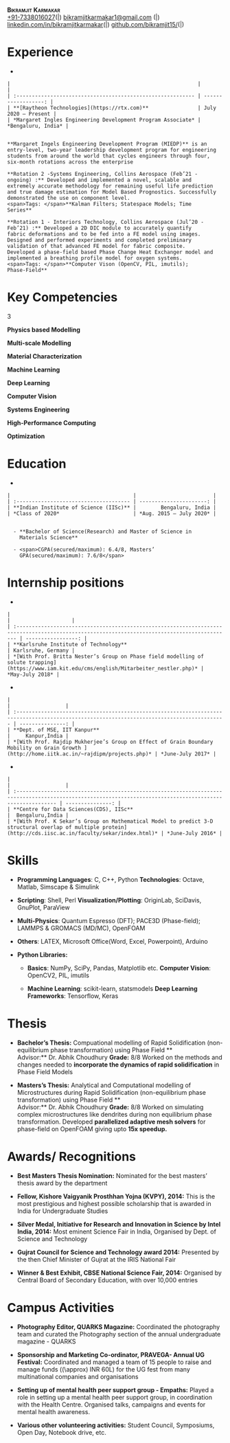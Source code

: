 **<span class="smallcaps">Bikramjit Karmakar</span>**  
[<span class="underline">+91-7338016027</span>](callto:+9173390160278)\(|\)
[<span class="underline">bikramjitkarmakar1@gmail.com</span>](mailto:bikramjitkarmakar1@gmail.com)
\(|\)
[<span class="underline">linkedin.com/in/bikramjitkarmakar</span>](https://linkedin.com/in/bikramjitkarmakar)\(|\)
[<span class="underline">github.com/bikramjit15/</span>](https://github.com/bikramjit15/)\(|\)

# Experience

  - 
    
    |                                                             |                     |
    | :---------------------------------------------------------- | ------------------: |
    | **[Raytheon Technologies](https://rtx.com)**                | July 2020 – Present |
    | *Margaret Ingles Engineering Development Program Associate* |  *Bengaluru, India* |
    

    **Margaret Ingels Engineering Development Program (MIEDP)** is an
    entry-level, two-year leadership development program for engineering
    students from around the world that cycles engineers through four,
    six-month rotations across the enterprise
    
    **Rotation 2 -Systems Engineering, Collins Aerospace (Feb’21 -
    ongoing) :** Developed and implemented a novel, scalable and
    extremely accurate methodology for remaining useful life prediction
    and true damage estimation for Model Based Prognostics. Successfully
    demonstrated the use on component level.  
    <span>Tags: </span>**Kalman Filters; Statespace Models; Time
    Series**
    
    **Rotation 1 - Interiors Technology, Collins Aerospace (Jul’20 -
    Feb’21) :** Developed a 2D DIC module to accurately quantify
    fabric deformations and to be fed into a FE model using images.
    Designed and performed experiments and completed preliminary
    validation of that advanced FE model for fabric composite.  
    Developed a phase-field based Phase Change Heat Exchanger model and
    implemented a breathing profile model for oxygen systems.
    <span>Tags: </span>**Computer Vison (OpenCV, PIL, imutils);
    Phase-Field**

# Key Competencies

<span>3</span>

**Physics based Modelling**

**Multi-scale Modelling**

**Material Characterization**

**Machine Learning**

**Deep Learning**

**Computer Vision**

**Systems Engineering**

**High-Performance Computing**

**Optimization**

# Education

  - 
    
    |                                        |                         |
    | :------------------------------------- | ----------------------: |
    | **Indian Institute of Science (IISc)** |        Bengaluru, India |
    | *Class of 2020*                        | *Aug. 2015 – July 2020* |
    

      - **Bachelor of Science(Research) and Master of Science in
        Materials Science**
    
      - <span>CGPA(secured/maximum): 6.4/8, Masters’
        GPA(secured/maximum): 7.6/8</span>

# Internship positions

  - 
    
    |                                                                                                                                               |                    |
    | :-------------------------------------------------------------------------------------------------------------------------------------------- | -----------------: |
    | **Karlsruhe Institute of Technology**                                                                                                         | Karlsruhe, Germany |
    | *[With Prof. Britta Nester’s Group on Phase field modelling of solute trapping](https://www.iam.kit.edu/cms/english/Mitarbeiter_nestler.php)* |    *May-July 2018* |
    

  - 
    
    |                                                                                                                                             |                  |
    | :------------------------------------------------------------------------------------------------------------------------------------------ | ---------------: |
    | **Dept. of MSE, IIT Kanpur**                                                                                                                |     Kanpur,India |
    | *[With Prof. Rajdip Mukherjee’s Group on Effect of Grain Boundary Mobility on Grain Growth ](http://home.iitk.ac.in/~rajdipm/projects.php)* | *June-July 2017* |
    

  - 
    
    |                                                                                                                                                            |                  |
    | :--------------------------------------------------------------------------------------------------------------------------------------------------------- | ---------------: |
    | **Centre for Data Sciences(CDS), IISc**                                                                                                                    |  Bengaluru,India |
    | *[With Prof. K Sekar’s Group on Mathematical Model to predict 3-D structural overlap of multiple protein](http://cds.iisc.ac.in/faculty/sekar/index.html)* | *June-July 2016* |
    

# Skills

  - <span> **Programming Languages**<span>: C, C++, Python</span>
    **Technologies**<span>: Octave, Matlab, Simscape & Simulink</span>
    </span>

  - <span> **Scripting**<span>: Shell, Perl</span>
    **Visualization/Plotting**<span>: OriginLab, SciDavis, GnuPlot,
    ParaView</span> </span>

  - <span> **Multi-Physics**<span>: Quantum Espresso (DFT); PACE3D
    (Phase-field); LAMMPS & GROMACS (MD/MC), OpenFOAM</span> </span>

  - <span> **Others**<span>: LATEX, Microsoft Office(Word, Excel,
    Powerpoint), Arduino</span> </span>

  - <span>**Python Libraries:**</span>
    
      - **Basics**<span>: NumPy, SciPy, Pandas, Matplotlib etc.</span>
        **Computer Vision**<span>: OpenCV2, PIL, imutils</span>
    
      - <span> **Machine Learning**<span>: scikit-learn,
        statsmodels</span> **Deep Learning Frameworks**<span>:
        Tensorflow, Keras</span> </span>

# Thesis

  - **Bachelor’s Thesis:** Compuational modelling of Rapid
    Solidification (non-equilibrium phase transformation) using Phase
    Field **  
    Advisor:** Dr. Abhik Choudhury **Grade:** 8/8 <span>Worked on the
    methods and changes needed to **incorporate the dynamics of rapid
    solidification** in Phase Field Models </span>

  - **Masters’s Thesis:** Analytical and Computational modelling of
    Microstructures during Rapid Solidification (non-equilibrium phase
    transformation) using Phase Field **  
    Advisor:** Dr. Abhik Choudhury **Grade:** 8/8 <span>Worked on
    simulating complex microstructures like dendrites during non
    equilibrium phase transformation. Developed **parallelized adaptive
    mesh solvers** for phase-field on OpenFOAM giving upto **15x
    speedup.**</span>

# Awards/ Recognitions

  - **Best Masters Thesis Nomination:** <span>Nominated for the best
    masters’ thesis award by the department</span>

  - **Fellow, Kishore Vaigyanik Prosthhan Yojna (KVPY), 2014:**
    <span>This is the most prestigious and highest possible scholarship
    that is awarded in India for Undergraduate Studies</span>

  - **Silver Medal, Initiative for Research and Innovation in Science by
    Intel India, 2014:** <span>Most eminent Science Fair in India,
    Organised by Dept. of Science and Technology</span>

  - **Gujrat Council for Science and Technology award 2014:**
    <span>Presented by the then Chief Minister of Gujrat at the IRIS
    National Fair </span>

  - **Winner & Best Exhibit, CBSE National Science Fair, 2014:**
    <span>Organised by Central Board of Secondary Education, with over
    10,000 entries</span>

# Campus Activities

  - **Photography Editor, QUARKS Magazine:** <span>Coordinated the
    photography team and curated the Photography section of the annual
    undergraduate magazine - QUARKS</span>

  - **Sponsorship and Marketing Co-ordinator, PRAVEGA- Annual UG
    Festival:** <span>Coordinated and managed a team of 15 people to
    raise and manage funds (\(\approx\) INR 60L) for the UG fest from
    many multinational companies and organisations</span>

  - **Setting up of mental health peer support group - Empaths:**
    <span>Played a role in setting up a mental health peer support
    group, in coordination with the Health Centre. Organised talks,
    campaigns and events for mental health awareness.</span>

  - **Various other volunteering activities:** <span>Student Council,
    Symposiums, Open Day, Notebook drive, etc.</span>
